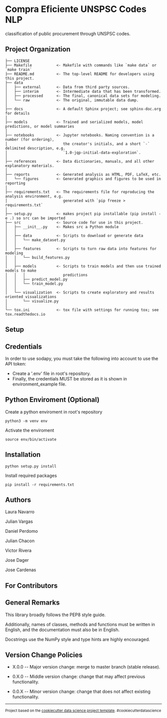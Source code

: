 Compra Eficiente UNSPSC Codes NLP
==============================

classification of public procurement through UNSPSC codes.

Project Organization
------------

    ├── LICENSE
    ├── Makefile           <- Makefile with commands like `make data` or `make train`
    ├── README.md          <- The top-level README for developers using this project.
    ├── data
    │   ├── external       <- Data from third party sources.
    │   ├── interim        <- Intermediate data that has been transformed.
    │   ├── processed      <- The final, canonical data sets for modeling.
    │   └── raw            <- The original, immutable data dump.
    │
    ├── docs               <- A default Sphinx project; see sphinx-doc.org for details
    │
    ├── models             <- Trained and serialized models, model predictions, or model summaries
    │
    ├── notebooks          <- Jupyter notebooks. Naming convention is a number (for ordering),
    │                         the creator's initials, and a short `-` delimited description, e.g.
    │                         `1.0-jqp-initial-data-exploration`.
    │
    ├── references         <- Data dictionaries, manuals, and all other explanatory materials.
    │
    ├── reports            <- Generated analysis as HTML, PDF, LaTeX, etc.
    │   └── figures        <- Generated graphics and figures to be used in reporting
    │
    ├── requirements.txt   <- The requirements file for reproducing the analysis environment, e.g.
    │                         generated with `pip freeze > requirements.txt`
    │
    ├── setup.py           <- makes project pip installable (pip install -e .) so src can be imported
    ├── src                <- Source code for use in this project.
    │   ├── __init__.py    <- Makes src a Python module
    │   │
    │   ├── data           <- Scripts to download or generate data
    │   │   └── make_dataset.py
    │   │
    │   ├── features       <- Scripts to turn raw data into features for modeling
    │   │   └── build_features.py
    │   │
    │   ├── models         <- Scripts to train models and then use trained models to make
    │   │   │                 predictions
    │   │   ├── predict_model.py
    │   │   └── train_model.py
    │   │
    │   └── visualization  <- Scripts to create exploratory and results oriented visualizations
    │       └── visualize.py
    │
    └── tox.ini            <- tox file with settings for running tox; see tox.readthedocs.io

Setup
------------

Credentials
-----------

In order to use sodapy, you must take the following into account to use the API token:
- Create a '.env' file in root's repository.
- Finally, the credentials MUST be stored as it is shown in environment_example file.

Python Enviroment (Optional)
-----------

Create a python enviroment in root's repository
```
python3 -m venv env
```

Activate the enviroment
```
source env/bin/activate
```


Installation
------------
```
python setup.py install
```

Install required packages
```
pip install -r requirements.txt
```

Authors
------------

Laura Navarro

Julian Vargas

Daniel Perdomo

Julian Chacon

Victor Rivera

Jose Dager

Jose Cardenas

For Contributors
------------

General Remarks
-----------
This library broadly follows the PEP8 style guide.

Additionally, names of classes, methods and functions must be written in English, and the documentation must also be in English.

Docstrings use the NumPy style and type hints are highly encouraged.

Version Change Policies
-----------
- X.0.0 -- Major version change: merge to master branch (stable release).

- 0.X.0 -- Middle version change: change that may affect previous functionality.

- 0.0.X -- Minor version change: change that does not affect existing functionality.


--------

<p><small>Project based on the <a target="_blank" href="https://drivendata.github.io/cookiecutter-data-science/">cookiecutter data science project template</a>. #cookiecutterdatascience</small></p>
